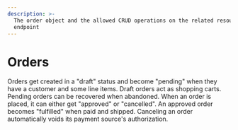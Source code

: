 ```yaml
---
description: >-
  The order object and the allowed CRUD operations on the related resource
  endpoint
---
```


# Orders

Orders get created in a "draft" status and become "pending" when they have a customer and some line items. Draft orders act as shopping carts. Pending orders can be recovered when abandoned. When an order is placed, it can either get "approved" or "cancelled". An approved order becomes "fulfilled" when paid and shipped. Canceling an order automatically voids its payment source's authorization.
